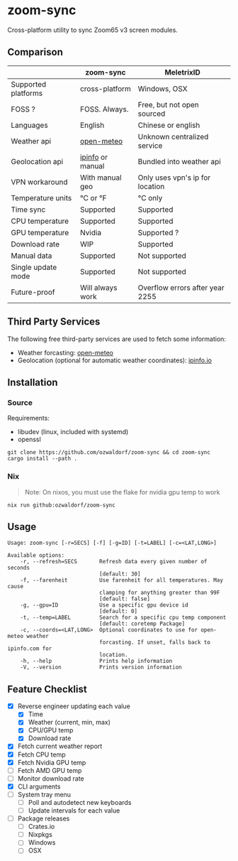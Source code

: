 # zoom-sync

Cross-platform utility to sync Zoom65 v3 screen modules.

## Comparison

|                     | zoom-sync        | MeletrixID                      |
| ------------------- | ---------------- | ------------------------------- |
| Supported platforms | cross-platform   | Windows, OSX                    |
| FOSS ?              | FOSS. Always.    | Free, but not open sourced      |
| Languages           | English          | Chinese or english              |
| Weather api         | [open-meteo](https://open-meteo.com) | Unknown centralized service |
| Geolocation api     | [ipinfo](https://ipinfo.io) or manual | Bundled into weather api |
| VPN workaround      | With manual geo  | Only uses vpn's ip for location |
| Temperature units   | °C or °F         | °C only                         |
| Time sync           | Supported        | Supported                       |
| CPU temperature     | Supported        | Supported                       |
| GPU temperature     | Nvidia           | Supported ?                     |
| Download rate       | WIP              | Supported                       |
| Manual data         | Supported        | Not supported                   |
| Single update mode  | Supported        | Not supported                   |
| Future-proof        | Will always work | Overflow errors after year 2255 |

## Third Party Services

The following free third-party services are used to fetch some information:

- Weather forcasting: [open-meteo](https://open-meteo.com)
- Geolocation (optional for automatic weather coordinates): [ipinfo.io](https://ipinfo.io)

## Installation

### Source

Requirements:

- libudev (linux, included with systemd)
- openssl

```
git clone https://github.com/ozwaldorf/zoom-sync && cd zoom-sync
cargo install --path .
```

### Nix

> Note: On nixos, you must use the flake for nvidia gpu temp to work

```
nix run github:ozwaldorf/zoom-sync
```

## Usage

```
Usage: zoom-sync [-r=SECS] [-f] [-g=ID] [-t=LABEL] [-c=<LAT,LONG>]

Available options:
    -r, --refresh=SECS       Refresh data every given number of seconds
                             [default: 30]
    -f, --farenheit          Use farenheit for all temperatures. May cause
                             clamping for anything greater than 99F
                             [default: false]
    -g, --gpu=ID             Use a specific gpu device id
                             [default: 0]
    -t, --temp=LABEL         Search for a specific cpu temp component
                             [default: coretemp Package]
    -c, --coords=<LAT,LONG>  Optional coordinates to use for open-meteo weather
                             forcasting. If unset, falls back to ipinfo.com for
                             location.
    -h, --help               Prints help information
    -V, --version            Prints version information
```

## Feature Checklist

- [x] Reverse engineer updating each value
  - [x] Time
  - [x] Weather (current, min, max)
  - [x] CPU/GPU temp
  - [x] Download rate
- [x] Fetch current weather report
- [x] Fetch CPU temp
- [x] Fetch Nvidia GPU temp
- [ ] Fetch AMD GPU temp
- [ ] Monitor download rate
- [x] CLI arguments
- [ ] System tray menu
  - [ ] Poll and autodetect new keyboards
  - [ ] Update intervals for each value
- [ ] Package releases
  - [ ] Crates.io
  - [ ] Nixpkgs
  - [ ] Windows
  - [ ] OSX
